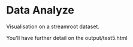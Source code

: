# Data Analyze

Visualisation on a streamroot dataset.

You'll have further detail on the output/test5.html
